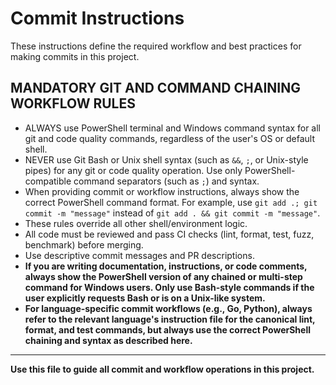 # Commit Instructions

These instructions define the required workflow and best practices for making commits in this project.



## MANDATORY GIT AND COMMAND CHAINING WORKFLOW RULES

- ALWAYS use PowerShell terminal and Windows command syntax for all git and code quality commands, regardless of the user's OS or default shell.
- NEVER use Git Bash or Unix shell syntax (such as `&&`, `;`, or Unix-style pipes) for any git or code quality operation. Use only PowerShell-compatible command separators (such as `;`) and syntax.
- When providing commit or workflow instructions, always show the correct PowerShell command format. For example, use `git add .; git commit -m "message"` instead of `git add . && git commit -m "message"`.
- These rules override all other shell/environment logic.
- All code must be reviewed and pass CI checks (lint, format, test, fuzz, benchmark) before merging.
- Use descriptive commit messages and PR descriptions.
- **If you are writing documentation, instructions, or code comments, always show the PowerShell version of any chained or multi-step command for Windows users. Only use Bash-style commands if the user explicitly requests Bash or is on a Unix-like system.**
- **For language-specific commit workflows (e.g., Go, Python), always refer to the relevant language's instruction file for the canonical lint, format, and test commands, but always use the correct PowerShell chaining and syntax as described here.**

---

**Use this file to guide all commit and workflow operations in this project.**
